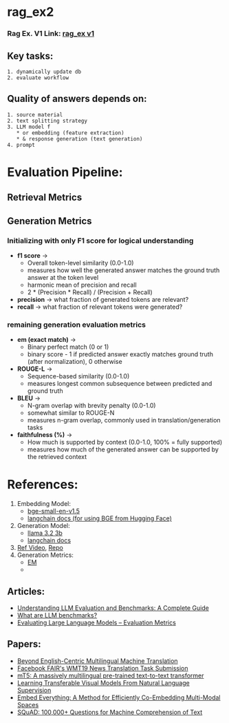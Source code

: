 # rag_ex2

### Rag Ex. V1 Link: [rag_ex v1](https://github.com/Kshitijk14/rag_ex)

## Key tasks:
    1. dynamically update db
    2. evaluate workflow

## Quality of answers depends on:
    1. source material
    2. text splitting strategy
    3. LLM model f
       * or embedding (feature extraction)
       * & response generation (text generation) 
    4. prompt

# Evaluation Pipeline:

## Retrieval Metrics

## Generation Metrics
   ### Initializing with only F1 score for logical understanding
   * **f1 score** → 
     * Overall token-level similarity (0.0-1.0)
     * measures how well the generated answer matches the ground truth answer at the token level
     * harmonic mean of precision and recall
     * 2 * (Precision * Recall) / (Precision + Recall)
   * **precision** → what fraction of generated tokens are relevant?
   * **recall** → what fraction of relevant tokens were generated?

   ### remaining generation evaluation metrics
   * **em (exact match)** → 
     * Binary perfect match (0 or 1)
     * binary score - 1 if predicted answer exactly matches ground truth (after normalization), 0 otherwise
   * **ROUGE-L** → 
     * Sequence-based similarity (0.0-1.0)
     * measures longest common subsequence between predicted and ground truth
   * **BLEU** → 
     * N-gram overlap with brevity penalty (0.0-1.0)
     * somewhat similar to ROUGE-N
     * measures n-gram overlap, commonly used in translation/generation tasks
   * **faithfulness (%)** → 
     * How much is supported by context (0.0-1.0, 100% = fully supported)
     * measures how much of the generated answer can be supported by the retrieved context


# References:
1. Embedding Model:
   * [bge-small-en-v1.5](https://huggingface.co/BAAI/bge-small-en-v1.5)
   * [langchain docs (for using BGE from Hugging Face)](https://python.langchain.com/docs/integrations/text_embedding/bge_huggingface/)
2. Generation Model:
   * [llama 3.2 3b](https://ollama.com/library/llama3.2)
   * [langchain docs](https://python.langchain.com/api_reference/ollama/llms/langchain_ollama.llms.OllamaLLM.html#ollamallm)
3. [Ref Video](https://www.youtube.com/watch?v=2TJxpyO3ei4), [Repo](https://github.com/pixegami/rag-tutorial-v2)
4. Generation Metrics:
   * [EM](https://huggingface.co/spaces/evaluate-metric/exact_match)
   * 

## Articles:
* [Understanding LLM Evaluation and Benchmarks: A Complete Guide](https://www.turing.com/resources/understanding-llm-evaluation-and-benchmarks)
* [What are LLM benchmarks?](https://www.ibm.com/think/topics/llm-benchmarks#:~:text=Exact%20match%20is%20the%20proportion,is%20at%20comprehending%20a%20task.)
* [Evaluating Large Language Models – Evaluation Metrics](https://www.enkefalos.com/newsletters-and-articles/evaluating-large-language-models-evaluation-metrics/#:~:text=Automatic%20Evaluation%20Metrics:,jumps%20over%20the%20lazy%20dog%22.)

## Papers:
* [Beyond English-Centric Multilingual Machine Translation](https://arxiv.org/abs/2010.11125)
* [Facebook FAIR's WMT19 News Translation Task Submission](https://arxiv.org/abs/1907.06616)
* [mT5: A massively multilingual pre-trained text-to-text transformer](https://arxiv.org/abs/2010.11934)
* [Learning Transferable Visual Models From Natural Language Supervision](https://arxiv.org/abs/2103.00020)
* [Embed Everything: A Method for Efficiently Co-Embedding Multi-Modal Spaces](https://arxiv.org/abs/2110.04599)
* [SQuAD: 100,000+ Questions for Machine Comprehension of Text](https://nlp.stanford.edu/pubs/rajpurkar2016squad.pdf)